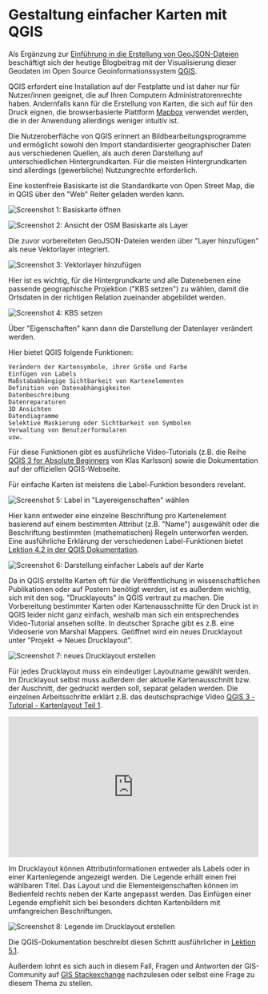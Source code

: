 # Gestaltung einfacher Karten mit QGIS

Als Ergänzung zur [Einführung in die Erstellung von GeoJSON-Dateien](https://monikabarget.github.io/GeoHumTutorials/Tutorial1_GeoJSON) beschäftigt sich der heutige Blogbeitrag mit der Visualisierung dieser Geodaten im Open Source Geoinformationssystem [QGIS](https://www.qgis.org/en/site/).

QGIS erfordert eine Installation auf der Festplatte und ist daher nur für Nutzer/innen geeignet, die auf Ihren Computern Administratorenrechte haben. Andernfalls kann für die Erstellung von Karten, die sich auf für den Druck eignen, die browserbasierte Plattform [Mapbox](https://www.mapbox.com/) verwendet werden, die in der Anwendung allerdings weniger intuitiv ist.

Die Nutzeroberfläche von QGIS erinnert an Bildbearbeitungsprogramme und ermöglicht sowohl den Import standardisierter geographischer Daten aus verschiedenen Quellen, als auch deren Darstellung auf unterschiedlichen Hintergrundkarten. Für die meisten Hintergrundkarten sind allerdings (gewerbliche) Nutzungrechte erforderlich.

Eine kostenfreie Basiskarte ist die Standardkarte von Open Street Map, die in QGIS über den "Web" Reiter geladen werden kann.

![Screenshot 1: Basiskarte öffnen](https://pad.gwdg.de/uploads/upload_d8ae223f5b2223b760c37f84731c2fe1.png)

![Screenshot 2: Ansicht der OSM Basiskarte als Layer](https://pad.gwdg.de/uploads/upload_7480da65ed4d463006ef96df521de6c7.png)

Die zuvor vorbereiteten GeoJSON-Dateien werden über "Layer hinzufügen" als neue Vektorlayer integriert.

![Screenshot 3: Vektorlayer hinzufügen](https://pad.gwdg.de/uploads/upload_5629188d99e33c1fabfc347346f20bef.png)

Hier ist es wichtig, für die Hintergrundkarte und alle Datenebenen eine passende geographische Projektion ("KBS setzen") zu wählen, damit die Ortsdaten in der richtigen Relation zueinander abgebildet werden.

![Screenshot 4: KBS setzen](https://pad.gwdg.de/uploads/upload_f6c0991996fc2fce7e2aa548ede1d1d5.png)

Über "Eigenschaften" kann dann die Darstellung der Datenlayer verändert werden.

Hier bietet QGIS folgende Funktionen:

    Verändern der Kartensymbole, ihrer Größe und Farbe
    Einfügen von Labels
    Maßstababhängige Sichtbarkeit von Kartenelementen
    Definition von Datenabhängigkeiten
    Datenbeschreibung
    Datenreparaturen
    3D Ansichten
    Datendiagramme
    Selektive Maskierung oder Sichtbarkeit von Symbolen
    Verwaltung von Benutzerformularen
    usw.

Für diese Funktionen gibt es ausführliche Video-Tutorials (z.B. die Reihe [QGIS 3 for Absolute Beginners](https://www.youtube.com/watch?v=kCnNWyl9qSE) von Klas Karlsson) sowie die Dokumentation auf der offiziellen QGIS-Webseite.

Für einfache Karten ist meistens die Label-Funktion besonders revelant.

![Screenshot 5: Label in "Layereigenschaften" wählen](https://pad.gwdg.de/uploads/upload_a5e4b18108a2063eac99653fdac15b68.png)

Hier kann entweder eine einzelne Beschriftung pro Kartenelement basierend auf einem bestimmten Attribut (z.B. "Name") ausgewählt oder die Beschriftung bestimmten (mathematischen) Regeln unterworfen werden. Eine ausführliche Erklärung der verschiedenen Label-Funktionen bietet [Lektion 4.2 in der QGIS Dokumentation](https://docs.qgis.org/2.14/en/docs/training_manual/vector_classification/label_tool.html).

![Screenshot 6: Darstellung einfacher Labels auf der Karte](https://pad.gwdg.de/uploads/upload_707e46505255df424e786b72b45dba32.png)

Da in QGIS erstellte Karten oft für die Veröffentlichung in wissenschaftlichen Publikationen oder auf Postern benötigt werden, ist es außerdem wichtig, sich mit den sog. "Drucklayouts" in QGIS vertraut zu machen. Die Vorbereitung bestimmter Karten oder Kartenausschnitte für den Druck ist in QGIS leider nicht ganz einfach, weshalb man sich ein entsprechendes Video-Tutorial ansehen sollte. In deutscher Sprache gibt es z.B. eine Videoserie von Marshal Mappers. Geöffnet wird ein neues Drucklayout unter "Projekt -> Neues Drucklayout".

![Screenshot 7: neues Drucklayout erstellen](https://pad.gwdg.de/uploads/upload_0094bdeab10b00201a6c7cb1a157d629.png)

Für jedes Drucklayout muss ein eindeutiger Layoutname gewählt werden. Im Drucklayout selbst muss außerdem der aktuelle Kartenausschnitt bzw. der Auschnitt, der gedruckt werden soll, separat geladen werden. Die einzelnen Arbeitsschritte erklärt z.B. das deutschsprachige Video [QGIS 3 - Tutorial - Kartenlayout Teil 1](https://www.youtube.com/watch?v=rpkeBZHrXVQ&t=2s).

<iframe width="500" height="281" src="https://www.youtube.com/embed/rpkeBZHrXVQ" frameborder="0" allow="accelerometer; autoplay; encrypted-media; gyroscope; picture-in-picture" allowfullscreen></iframe>


Im Drucklayout können Attributinformationen entweder als Labels oder in einer Kartenlegende angezeigt werden. Die Legende erhält einen frei wählbaren Titel. Das Layout und die Elementeigenschaften können im Bedienfeld rechts neben der Karte angepasst werden. Das Einfügen einer Legende empfiehlt sich bei besonders dichten Kartenbildern mit umfangreichen Beschriftungen.

![Screenshot 8: Legende im Drucklayout erstellen](https://pad.gwdg.de/uploads/upload_f61bf99243723e343447ee7b148258c6.png)

Die QGIS-Dokumentation beschreibt diesen Schritt ausführlicher in [Lektion 5.1](https://docs.qgis.org/3.4/en/docs/training_manual/map_composer/map_composer.html).

Außerdem lohnt es sich auch in diesem Fall, Fragen und Antworten der GIS-Community auf [GIS Stackexchange](https://gis.stackexchange.com/) nachzulesen oder selbst eine Frage zu diesem Thema zu stellen.
